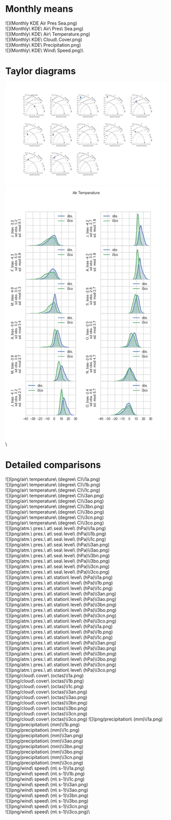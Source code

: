 # Monthly means
![](Monthly KDE Air Pres Sea.png)\
![](Monthly\ KDE\ Air\ Pres\ Sea.png)\
![](Monthly\ KDE\ Air\ Temperature.png)\
![](Monthly\ KDE\ Cloud\ Cover.png)\
![](Monthly\ KDE\ Precipitation.png)\
![](Monthly\ KDE\ Wind\ Speed.png)\

# Taylor diagrams
![](test.png)\
![](test3.png)\

# Detailed comparisons
![](png/air\ temperature\ \(degree\ C\)\i1a.png)\
![](png/air\ temperature\ \(degree\ C\)\i1b.png)\
![](png/air\ temperature\ \(degree\ C\)\i1c.png)\
![](png/air\ temperature\ \(degree\ C\)\i3an.png)\
![](png/air\ temperature\ \(degree\ C\)\i3ao.png)\
![](png/air\ temperature\ \(degree\ C\)\i3bn.png)\
![](png/air\ temperature\ \(degree\ C\)\i3bo.png)\
![](png/air\ temperature\ \(degree\ C\)\i3cn.png)\
![](png/air\ temperature\ \(degree\ C\)\i3co.png)\
![](png/atm.\ pres.\ at\ sea\ level\ \(hPa\)\i1a.png)\
![](png/atm.\ pres.\ at\ sea\ level\ \(hPa\)\i1b.png)\
![](png/atm.\ pres.\ at\ sea\ level\ \(hPa\)\i1c.png)\
![](png/atm.\ pres.\ at\ sea\ level\ \(hPa\)\i3an.png)\
![](png/atm.\ pres.\ at\ sea\ level\ \(hPa\)\i3ao.png)\
![](png/atm.\ pres.\ at\ sea\ level\ \(hPa\)\i3bn.png)\
![](png/atm.\ pres.\ at\ sea\ level\ \(hPa\)\i3bo.png)\
![](png/atm.\ pres.\ at\ sea\ level\ \(hPa\)\i3cn.png)\
![](png/atm.\ pres.\ at\ sea\ level\ \(hPa\)\i3co.png)\
![](png/atm.\ pres.\ at\ station\ level\ \(hPa\)\i1a.png)\
![](png/atm.\ pres.\ at\ station\ level\ \(hPa\)\i1b.png)\
![](png/atm.\ pres.\ at\ station\ level\ \(hPa\)\i1c.png)\
![](png/atm.\ pres.\ at\ station\ level\ \(hPa\)\i3an.png)\
![](png/atm.\ pres.\ at\ station\ level\ \(hPa\)\i3ao.png)\
![](png/atm.\ pres.\ at\ station\ level\ \(hPa\)\i3bn.png)\
![](png/atm.\ pres.\ at\ station\ level\ \(hPa\)\i3bo.png)\
![](png/atm.\ pres.\ at\ station\ level\ \(hPa\)\i3cn.png)\
![](png/atm.\ pres.\ at\ station\ level\ \(hPa\)\i3co.png)\
![](png/atm.\ pres.\ at\ station\ level\ \(hPa\)\i1a.png)\
![](png/atm.\ pres.\ at\ station\ level\ \(hPa\)\i1b.png)\
![](png/atm.\ pres.\ at\ station\ level\ \(hPa\)\i1c.png)\
![](png/atm.\ pres.\ at\ station\ level\ \(hPa\)\i3an.png)\
![](png/atm.\ pres.\ at\ station\ level\ \(hPa\)\i3ao.png)\
![](png/atm.\ pres.\ at\ station\ level\ \(hPa\)\i3bn.png)\
![](png/atm.\ pres.\ at\ station\ level\ \(hPa\)\i3bo.png)\
![](png/atm.\ pres.\ at\ station\ level\ \(hPa\)\i3cn.png)\
![](png/atm.\ pres.\ at\ station\ level\ \(hPa\)\i3co.png)\
![](png/cloud\ cover\ \(octas\)\i1a.png)\
![](png/cloud\ cover\ \(octas\)\i1b.png)\
![](png/cloud\ cover\ \(octas\)\i1c.png)\
![](png/cloud\ cover\ \(octas\)\i3an.png)\
![](png/cloud\ cover\ \(octas\)\i3ao.png)\
![](png/cloud\ cover\ \(octas\)\i3bn.png)\
![](png/cloud\ cover\ \(octas\)\i3bo.png)\
![](png/cloud\ cover\ \(octas\)\i3cn.png)\
![](png/cloud\ cover\ \(octas\)\i3co.png)
![](png/precipitation\ \(mm\)\i1a.png)\
![](png/precipitation\ \(mm\)\i1b.png)\
![](png/precipitation\ \(mm\)\i1c.png)\
![](png/precipitation\ \(mm\)\i3an.png)\
![](png/precipitation\ \(mm\)\i3ao.png)\
![](png/precipitation\ \(mm\)\i3bn.png)\
![](png/precipitation\ \(mm\)\i3bo.png)\
![](png/precipitation\ \(mm\)\i3cn.png)\
![](png/precipitation\ \(mm\)\i3co.png)\
![](png/wind\ speed\ \(m\ s-1\)\i1a.png)\
![](png/wind\ speed\ \(m\ s-1\)\i1b.png)\
![](png/wind\ speed\ \(m\ s-1\)\i1c.png)\
![](png/wind\ speed\ \(m\ s-1\)\i3an.png)\
![](png/wind\ speed\ \(m\ s-1\)\i3ao.png)\
![](png/wind\ speed\ \(m\ s-1\)\i3bn.png)\
![](png/wind\ speed\ \(m\ s-1\)\i3bo.png)\
![](png/wind\ speed\ \(m\ s-1\)\i3cn.png)\
![](png/wind\ speed\ \(m\ s-1\)\i3co.png)\



